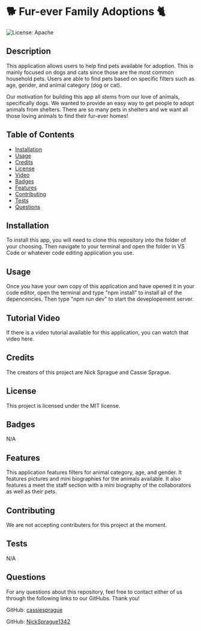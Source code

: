 # 🐕 Fur-ever Family Adoptions 🐈
![License: Apache](https://img.shields.io/badge/license-MIT-green.svg)

## Description 
This application allows users to help find pets available for adoption. This is mainly focused on dogs and cats since those are the most common household pets. Users are able to find pets based on specific filters such as age, gender, and animal category (dog or cat).

Our motivation for building this app all stems from our love of animals, specifically dogs. We wanted to provide an easy way to get people to adopt animals from shelters. There are so many pets in shelters and we want all those loving animals to find their fur-ever homes!

## Table of Contents

- [Installation](#installation)
- [Usage](#usage)
- [Credits](#credits)
- [License](#license)
- [Video](#video)
- [Badges](#badges)
- [Features](#features)
- [Contributing](#contributing)
- [Tests](#tests)
- [Questions](#questions)

## Installation
To install this app, you will need to clone this repository into the folder of your choosing. Then navigate to your terminal and open the folder in VS Code or whatever code editing application you use.

## Usage
Once you have your own copy of this application and have opened it in your code editor, open the terminal and type "npm install" to install all of the depencencies. Then type "npm run dev" to start the deveplopement server.



## Tutorial Video 
If there is a video tutorial available for this application, you can watch that video here. 

## Credits
The creators of this project are Nick Sprague and Cassie Sprague.

## License 
This project is licensed under the MIT license.

## Badges
N/A

## Features
This application features filters for animal category, age, and gender. It features pictures and mini biographies for the animals available. It also features a meet the staff section with a mini biography of the collaborators as well as their pets.

## Contributing
We are not accepting contributers for this project at the moment.

## Tests
N/A

## Questions
For any questions about this repository, feel free to contact either of us through the following links to our GitHubs. Thank you!

GitHub: [cassiesprague](https://github.com/cassiesprague)

GitHub: [NickSprague1342](https://github.com/NickSprague1342)
